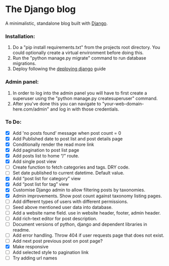 # The Django blog
A minimalistic, standalone blog built with [Django](https://www.djangoproject.com/).


### Installation:
1. Do a "pip install requirements.txt" from the projects root directory. You could optionally create a virtual environment before doing this.
2. Run the "python manage.py migrate" command to run database migrations.
3. Deploy following the [deploying django](https://docs.djangoproject.com/en/2.0/howto/deployment/) guide


### Admin panel:
1. In order to log into the admin panel you will have to first create a superuser using the "python manage.py createsuperuser" command.
2. After you've done this you can navigate to "your-web-domain-here.com/admin" and log in with those credentials.


### To Do:

- [x] Add 'no posts found' message when post count = 0
- [x] Add Published date to post list and post details page
- [x] Conditionally render the read more link
- [x] Add pagination to post list page
- [x] Add posts list to home “/” route.
- [x] Add single post view
- [ ] Create function to fetch categories and tags. DRY code.
- [ ] Set date published to current datetime. Default value.
- [x] Add “post list for category” view
- [x] Add “post list for tag” view
- [x] Customise Django admin to allow filtering posts by taxonomies.
- [x] Admin improvements. Show post count against taxonomy listing pages.
- [ ] Add different types of users with different permissions.
- [ ] Seed above mentioned user data into database.
- [ ] Add a website name field. use in website header, footer, admin header.
- [ ] Add rich-text editor for post description.
- [ ] Document versions of python, django and dependent libraries in readme.
- [ ] Add error handling. Throw 404 if user requests page that does not exist.
- [ ] Add next post previous post on post page?
- [x] Make responsive
- [ ] Add selected style to pagination link
- [ ] Try adding url names
